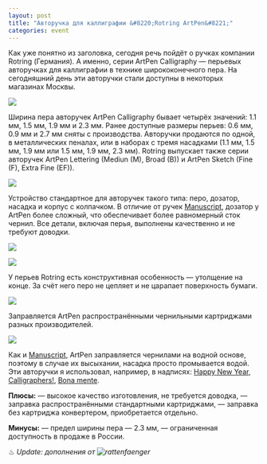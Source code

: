 ```yaml
---
layout: post
title: "Авторучка для каллиграфии &#8220;Rotring ArtPen&#8221;"
categories: event
---
```

Как уже понятно из заголовка, сегодня речь пойдёт о ручках компании Rotring (Германия). А именно, серии ArtPen Calligraphy — перьевых авторучках для каллиграфии в технике ширококонечного пера. На сегодняшний день эти авторучки стали доступны в некоторых магазинах Москвы.

![](https://pics.livejournal.com/quillcraft/pic/0006zsbd)

Ширина пера авторучек ArtPen Calligraphy бывает четырёх значений: 1.1 мм, 1.5 мм, 1.9 мм и 2.3 мм. Ранее доступные размеры перьев: 0.6 мм, 0.9 мм и 2.7 мм сняты с производства. Авторучки продаются по одной, в металлических пеналах, или в наборах с тремя насадками (1.1 мм, 1.5 мм, 1.9 мм или 1.5 мм, 1.9 мм, 2.3 мм). Rotring выпускает также серии авторучек ArtPen Lettering (Mediun (M), Broad (B)) и ArtPen Sketch (Fine (F), Extra Fine (EF)).

![](https://pics.livejournal.com/quillcraft/pic/00070tf2)

Устройство стандартное для авторучек такого типа: перо, дозатор, насадка и корпус с колпачком. В отличие от ручек [Manuscript](https://quillcraft.livejournal.com/18244.html), дозатор у ArtPen более сложный, что обеспечивает более равномерный сток чернил. Все детали, включая перья, выполнены качественно и не требуют доводки.

![](https://pics.livejournal.com/quillcraft/pic/0007158p)

![](https://pics.livejournal.com/quillcraft/pic/000735a2)

У перьев Rotring есть конструктивная особенность — утолщение на конце. За счёт него перо не цепляет и не царапает поверхность бумаги.

![](https://pics.livejournal.com/quillcraft/pic/00072xre)

Заправляется ArtPen распространёнными чернильными картриджами разных производителей.

![](https://pics.livejournal.com/quillcraft/pic/0006yq9b)

Как и [Manuscript](https://quillcraft.livejournal.com/18244.html), ArtPen заправляется чернилами на водной основе, поэтому в случае их высыхании, насадка просто промывается водой. Эти авторучки я использовал, например, в надписях: [Happy New Year, Calligraphers!](https://quillcraft.livejournal.com/14056.html), [Bona mente](https://quillcraft.livejournal.com/1073.html).

**Плюсы:**
— высокое качество изготовления, не требуется доводка,
— заправка распространёнными стандартными картриджами,
— заправка без картриджа конвертером, приобретается отдельно.

**Минусы:**
— предел ширины пера — 2.3 мм,
— ограниченная доступность в продаже в России.

♨ *Update: дополнения от ![rattenfaenger]()*
